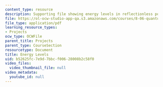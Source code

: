 ```yaml
---
content_type: resource
description: Supporting file showing energy levels in reflectionless potentials.
file: https://ol-ocw-studio-app-qa.s3.amazonaws.com/courses/8-06-quantum-physics-iii-spring-2005/b52625fc7e9d7bbcf00628008b2c58f0_energylevels.pdf
file_type: application/pdf
learning_resource_types:
- Projects
ocw_type: OCWFile
parent_title: Projects
parent_type: CourseSection
resourcetype: Document
title: Energy Levels
uid: b52625fc-7e9d-7bbc-f006-28008b2c58f0
video_files:
  video_thumbnail_file: null
video_metadata:
  youtube_id: null
---
```

